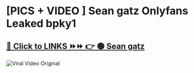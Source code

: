 
 # [PICS + VIDEO ] Sean gatz Onlyfans Leaked bpky1

## <h2><a href="https://clipsfans.com/Sean_gatz&ref=git">🔗 Click to LINKS ⏩⏩ 👉 🟢 Sean gatz </a></h2>

<a href="https://clipsfans.com/Sean_gatz&ref=git" rel="nofollow" data-target="animated-image.originalLink"><img src="https://i.ibb.co.com/xMMVF88/686577567.gif" alt="Viral Video Original" style="max-width: 100%; display: inline-block;" data-target="animated-image.originalImage"></a>

